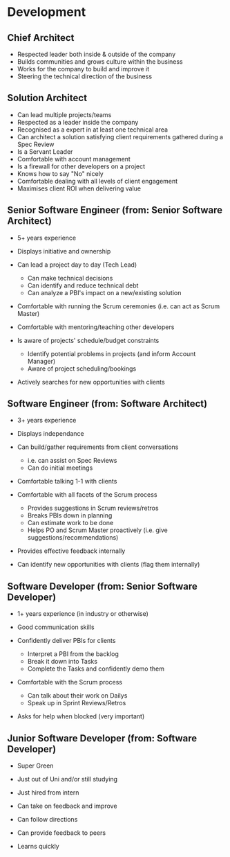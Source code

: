 # Development

## Chief Architect

- Respected leader both inside & outside of the company
- Builds communities and grows culture within the business
- Works for the company to build and improve it
- Steering the technical direction of the business

## Solution Architect

- Can lead multiple projects/teams
- Respected as a leader inside the company
- Recognised as a expert in at least one technical area
- Can architect a solution satisfying client requirements gathered during a Spec Review
- Is a Servant Leader
- Comfortable with account management
- Is a firewall for other developers on a project
- Knows how to say "No" nicely
- Comfortable dealing with all levels of client engagement
- Maximises client ROI when delivering value


## Senior Software Engineer (from: Senior Software Architect)
- 5+ years experience
- Displays initiative and ownership

- Can lead a project day to day (Tech Lead)
    - Can make technical decisions 
    - Can identify and reduce technical debt
    - Can analyze a PBI's impact on a new/existing solution
- Comfortable with running the Scrum ceremonies (i.e. can act as Scrum Master)
- Comfortable with mentoring/teaching other developers 
- Is aware of projects' schedule/budget constraints
    - Identify potential problems in projects (and inform Account Manager)
    - Aware of project scheduling/bookings 
- Actively searches for new opportunities with clients 

## Software Engineer (from: Software Architect)
- 3+ years experience
- Displays independance

- Can build/gather requirements from client conversations
    - i.e. can assist on Spec Reviews
    - Can do initial meetings
- Comfortable talking 1-1 with clients
- Comfortable with all facets of the Scrum process 
    - Provides suggestions in Scrum reviews/retros
    - Breaks PBIs down in planning
    - Can estimate work to be done
    - Helps PO and Scrum Master proactively (i.e. give suggestions/recommendations)
- Provides effective feedback internally
- Can identify new opportunities with clients (flag them internally)

## Software Developer (from: Senior Software Developer)
- 1+ years experience (in industry or otherwise)
- Good communication skills

- Confidently deliver PBIs for clients
    - Interpret a PBI from the backlog
    - Break it down into Tasks
    - Complete the Tasks and confidently demo them
- Comfortable with the Scrum process 
    - Can talk about their work on Dailys
    - Speak up in Sprint Reviews/Retros
- Asks for help when blocked (very important)

## Junior Software Developer (from: Software Developer)
- Super Green
- Just out of Uni and/or still studying
- Just hired from intern 

- Can take on feedback and improve
- Can follow directions
- Can provide feedback to peers
- Learns quickly


